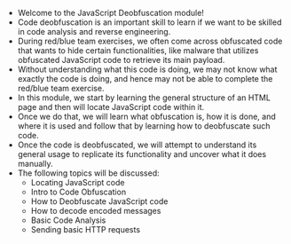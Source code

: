 - Welcome to the JavaScript Deobfuscation module!
- Code deobfuscation is an important skill to learn if we want to be skilled in code analysis and reverse engineering. 
- During red/blue team exercises, we often come across obfuscated code that wants to hide certain functionalities, like malware that utilizes obfuscated JavaScript code to retrieve its main payload. 
- Without understanding what this code is doing, we may not know what exactly the code is doing, and hence may not be able to complete the red/blue team exercise.
- In this module, we start by learning the general structure of an HTML page and then will locate JavaScript code within it. 
- Once we do that, we will learn what obfuscation is, how it is done, and where it is used and follow that by learning how to deobfuscate such code. 
- Once the code is deobfuscated, we will attempt to understand its general usage to replicate its functionality and uncover what it does manually.
- The following topics will be discussed:
	- Locating JavaScript code
	- Intro to Code Obfuscation
	- How to Deobfuscate JavaScript code
	- How to decode encoded messages
	- Basic Code Analysis
	- Sending basic HTTP requests